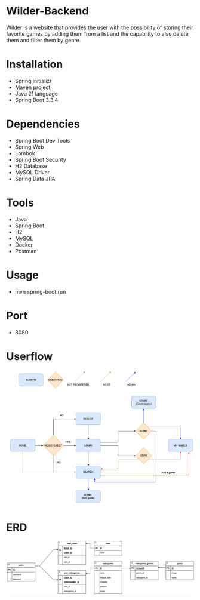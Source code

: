 # Wilder-Backend
Wilder is a website that provides the user with the possibility of storing their favorite games by adding them from a list and the capability to also delete them and filter them by genre.

# Installation
+ Spring initializr
+ Maven project
+ Java 21 language
+ Spring Boot 3.3.4

# Dependencies
+ Spring Boot Dev Tools
+ Spring Web
+ Lombok
+ Spring Boot Security
+ H2 Database 
+ MySQL Driver
+ Spring Data JPA

# Tools
+ Java
+ Spring Boot
+ H2
+ MySQL
+ Docker
+ Postman

# Usage
+ mvn spring-boot:run

# Port 
+ 8080

# Userflow
![](src/images/Userflow.png)

# ERD
![](src/images/EntityRelationshipDiagram.png)

